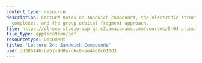 ```yaml
---
content_type: resource
description: Lecture notes on sandwich compounds, the electronic structure of organometallic
  complexes, and the group orbital fragment approach.
file: https://ol-ocw-studio-app-qa.s3.amazonaws.com/courses/5-04-principles-of-inorganic-chemistry-ii-fall-2008/dd385146ba579d8ec6c0ee4460c610d3_lecture_24.pdf
file_type: application/pdf
resourcetype: Document
title: 'Lecture 24: Sandwich Compounds'
uid: dd385146-ba57-9d8e-c6c0-ee4460c610d3
---
```


